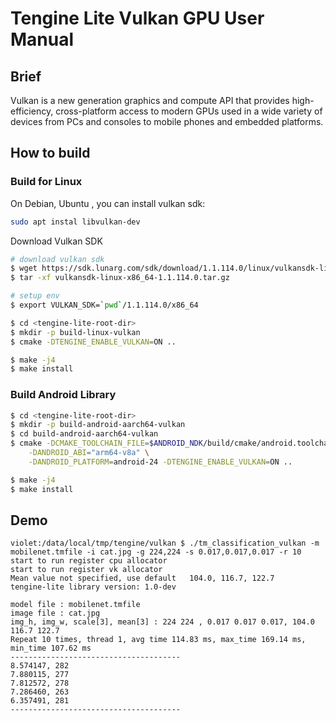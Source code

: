 # Tengine Lite Vulkan GPU User Manual

## Brief

Vulkan is a new generation graphics and compute API that provides high-efficiency, cross-platform access to modern GPUs used in a wide variety of devices from PCs and consoles to mobile phones and embedded platforms.

## How to build

### Build for Linux

On Debian, Ubuntu , you can install vulkan sdk: 

```bash
sudo apt instal libvulkan-dev
```

Download Vulkan SDK

```bash
# download vulkan sdk
$ wget https://sdk.lunarg.com/sdk/download/1.1.114.0/linux/vulkansdk-linux-x86_64-1.1.114.0.tar.gz?Human=true -O vulkansdk-linux-x86_64-1.1.114.0.tar.gz
$ tar -xf vulkansdk-linux-x86_64-1.1.114.0.tar.gz

# setup env
$ export VULKAN_SDK=`pwd`/1.1.114.0/x86_64
```

```bash
$ cd <tengine-lite-root-dir>
$ mkdir -p build-linux-vulkan
$ cmake -DTENGINE_ENABLE_VULKAN=ON ..

$ make -j4
$ make install
```
### Build Android Library

```bash
$ cd <tengine-lite-root-dir>
$ mkdir -p build-android-aarch64-vulkan
$ cd build-android-aarch64-vulkan
$ cmake -DCMAKE_TOOLCHAIN_FILE=$ANDROID_NDK/build/cmake/android.toolchain.cmake \
    -DANDROID_ABI="arm64-v8a" \
    -DANDROID_PLATFORM=android-24 -DTENGINE_ENABLE_VULKAN=ON ..

$ make -j4
$ make install
```

## Demo

```
violet:/data/local/tmp/tengine/vulkan $ ./tm_classification_vulkan -m mobilenet.tmfile -i cat.jpg -g 224,224 -s 0.017,0.017,0.017 -r 10
start to run register cpu allocator
start to run register vk allocator
Mean value not specified, use default   104.0, 116.7, 122.7
tengine-lite library version: 1.0-dev

model file : mobilenet.tmfile
image file : cat.jpg
img_h, img_w, scale[3], mean[3] : 224 224 , 0.017 0.017 0.017, 104.0 116.7 122.7
Repeat 10 times, thread 1, avg time 114.83 ms, max_time 169.14 ms, min_time 107.62 ms
--------------------------------------
8.574147, 282
7.880115, 277
7.812572, 278
7.286460, 263
6.357491, 281
--------------------------------------
```

